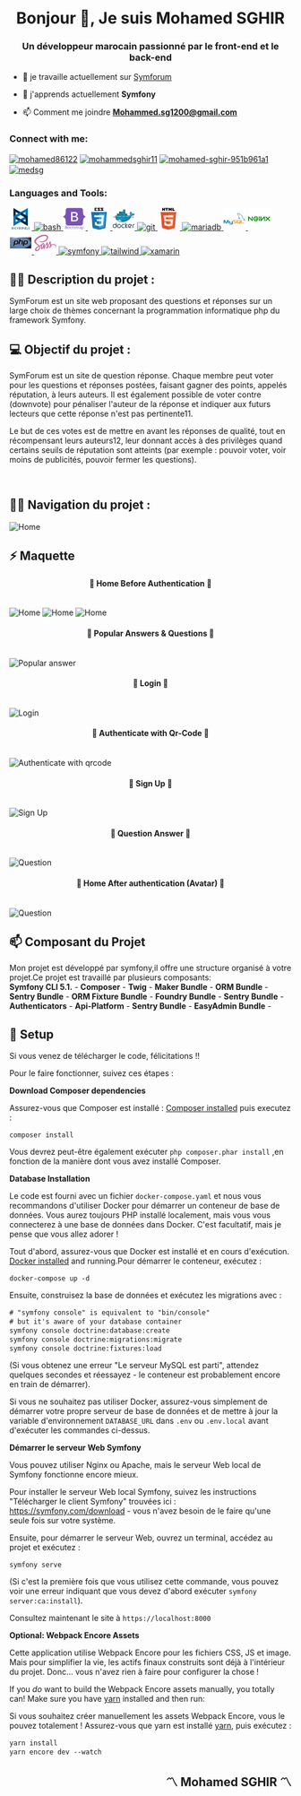 <h1 align="center">Bonjour 👋, Je suis Mohamed SGHIR</h1>
<h3 align="center">Un développeur marocain passionné par le front-end et le back-end </h3>

- 🔭 je travaille actuellement sur [Symforum](https://github.com/Mohamed86122/Symforum)

- 🌱 j'apprends actuellement **Symfony**

- 📫 Comment me joindre **Mohammed.sg1200@gmail.com**

<h3 align="left">Connect with me:</h3>
<p align="left">
<a href="https://codepen.io/mohamed86122" target="blank"><img align="center" src="https://raw.githubusercontent.com/rahuldkjain/github-profile-readme-generator/master/src/images/icons/Social/codepen.svg" alt="mohamed86122" height="30" width="40" /></a>
<a href="https://twitter.com/mohammedsghir11" target="blank"><img align="center" src="https://raw.githubusercontent.com/rahuldkjain/github-profile-readme-generator/master/src/images/icons/Social/twitter.svg" alt="mohammedsghir11" height="30" width="40" /></a>
<a href="https://linkedin.com/in/mohamed-sghir-951b961a1" target="blank"><img align="center" src="https://raw.githubusercontent.com/rahuldkjain/github-profile-readme-generator/master/src/images/icons/Social/linked-in-alt.svg" alt="mohamed-sghir-951b961a1" height="30" width="40" /></a>
<a href="https://stackoverflow.com/users/medsg" target="blank"><img align="center" src="https://raw.githubusercontent.com/rahuldkjain/github-profile-readme-generator/master/src/images/icons/Social/stack-overflow.svg" alt="medsg" height="30" width="40" /></a>
</p>

<h3 align="left">Languages and Tools:</h3>
<p align="left"> <a href="https://backbonejs.org" target="_blank" rel="noreferrer"> <img src="https://raw.githubusercontent.com/devicons/devicon/master/icons/backbonejs/backbonejs-original-wordmark.svg" alt="backbonejs" width="40" height="40"/> </a> <a href="https://www.gnu.org/software/bash/" target="_blank" rel="noreferrer"> <img src="https://www.vectorlogo.zone/logos/gnu_bash/gnu_bash-icon.svg" alt="bash" width="40" height="40"/> </a> <a href="https://getbootstrap.com" target="_blank" rel="noreferrer"> <img src="https://raw.githubusercontent.com/devicons/devicon/master/icons/bootstrap/bootstrap-plain-wordmark.svg" alt="bootstrap" width="40" height="40"/> </a> <a href="https://www.w3schools.com/css/" target="_blank" rel="noreferrer"> <img src="https://raw.githubusercontent.com/devicons/devicon/master/icons/css3/css3-original-wordmark.svg" alt="css3" width="40" height="40"/> </a> <a href="https://www.docker.com/" target="_blank" rel="noreferrer"> <img src="https://raw.githubusercontent.com/devicons/devicon/master/icons/docker/docker-original-wordmark.svg" alt="docker" width="40" height="40"/> </a> <a href="https://git-scm.com/" target="_blank" rel="noreferrer"> <img src="https://www.vectorlogo.zone/logos/git-scm/git-scm-icon.svg" alt="git" width="40" height="40"/> </a> <a href="https://www.w3.org/html/" target="_blank" rel="noreferrer"> <img src="https://raw.githubusercontent.com/devicons/devicon/master/icons/html5/html5-original-wordmark.svg" alt="html5" width="40" height="40"/> </a> <a href="https://mariadb.org/" target="_blank" rel="noreferrer"> <img src="https://www.vectorlogo.zone/logos/mariadb/mariadb-icon.svg" alt="mariadb" width="40" height="40"/> </a> <a href="https://www.mysql.com/" target="_blank" rel="noreferrer"> <img src="https://raw.githubusercontent.com/devicons/devicon/master/icons/mysql/mysql-original-wordmark.svg" alt="mysql" width="40" height="40"/> </a> <a href="https://www.nginx.com" target="_blank" rel="noreferrer"> <img src="https://raw.githubusercontent.com/devicons/devicon/master/icons/nginx/nginx-original.svg" alt="nginx" width="40" height="40"/> </a> <a href="https://www.php.net" target="_blank" rel="noreferrer"> <img src="https://raw.githubusercontent.com/devicons/devicon/master/icons/php/php-original.svg" alt="php" width="40" height="40"/> </a> <a href="https://sass-lang.com" target="_blank" rel="noreferrer"> <img src="https://raw.githubusercontent.com/devicons/devicon/master/icons/sass/sass-original.svg" alt="sass" width="40" height="40"/> </a> <a href="https://symfony.com" target="_blank" rel="noreferrer"> <img src="https://symfony.com/logos/symfony_black_03.svg" alt="symfony" width="40" height="40"/> </a> <a href="https://tailwindcss.com/" target="_blank" rel="noreferrer"> <img src="https://www.vectorlogo.zone/logos/tailwindcss/tailwindcss-icon.svg" alt="tailwind" width="40" height="40"/> </a> <a href="https://dotnet.microsoft.com/apps/xamarin" target="_blank" rel="noreferrer"> <img src="https://raw.githubusercontent.com/detain/svg-logos/780f25886640cef088af994181646db2f6b1a3f8/svg/xamarin.svg" alt="xamarin" width="40" height="40"/> </a> </p>

<!-- <p>&nbsp;<img align="center" src="https://github-readme-stats.vercel.app/api?username=mohamed86122&show_icons=true&locale=en" alt="mohamed86122" /></p> -->

<h2 align="left">👨‍💻 Description du projet :</h2>
<p>SymForum est un site web proposant des questions et réponses sur un large choix de thèmes concernant la programmation informatique php du framework Symfony.</p>

<h2 align="left">💻 Objectif du projet :</h2>
<p>SymForum est un site de question réponse. Chaque membre peut voter pour les questions et réponses postées, faisant gagner des points, appelés réputation, à leurs auteurs. Il est également possible de voter contre (downvote) pour pénaliser l'auteur de la réponse et indiquer aux futurs lecteurs que cette réponse n'est pas pertinente11.

Le but de ces votes est de mettre en avant les réponses de qualité, tout en récompensant leurs auteurs12, leur donnant accès à des privilèges quand certains seuils de réputation sont atteints (par exemple : pouvoir voter, voir moins de publicités, pouvoir fermer les questions).</p><br>

<h2 align="left">👨‍💻 Navigation du projet :</h2>
<img src="https://user-images.githubusercontent.com/76246460/172184360-82d950c2-1f03-4c75-9434-75aff0c1c43c.png" alt="Home">


<h2 align="left">⚡ Maquette </h2>
<h4 align="center"> 🌱 Home Before Authentication 🌱 </h4><br>
<img src="https://user-images.githubusercontent.com/76246460/172174965-854e0021-9c24-44e9-ad80-d67a2bc52227.png" alt="Home">
<img src="https://user-images.githubusercontent.com/76246460/172174966-6c6fe291-b3ea-4c38-9243-1785d2546262.png" alt="Home">
<img src="https://user-images.githubusercontent.com/76246460/172174972-7cdc8f23-3af8-44bf-af39-080cb5f5a3be.png" alt="Home">


<h4 align="center"> 🌱 Popular Answers & Questions 🌱</h4><br>
<img src="https://user-images.githubusercontent.com/76246460/172174977-6daa3d0d-42c0-4c92-bc9f-1a47653b0450.png" alt="Popular answer">

<h4 align="center"> 🌱 Login 🌱 </h4><br>
<img src="https://user-images.githubusercontent.com/76246460/172174976-1dc36fae-80b0-475b-bf6c-8fa7da13b24f.png" alt="Login">

<h4 align="center"> 🌱 Authenticate with Qr-Code 🌱 </h4><br>
<img src="https://user-images.githubusercontent.com/76246460/172174980-7c26db50-7362-42d5-9208-9b021b838db4.png" alt="Authenticate with qrcode">

<h4 align="center"> 🌱 Sign Up 🌱 </h4><br>
<img src="https://user-images.githubusercontent.com/76246460/172174961-49d7ec35-687d-4af9-af1a-2be54224d57c.png" alt="Sign Up">


<h4 align="center"> 🌱 Question Answer 🌱 </h4><br>
<img src="https://user-images.githubusercontent.com/76246460/172174958-5b637d17-6539-4283-8ec3-b20b5f4dfeb4.png" alt="Question">

<h4 align="center"> 🌱 Home After authentication (Avatar) 🌱 </h4><br>
<img src="https://user-images.githubusercontent.com/76246460/172174962-c7dd5ac1-8380-46b9-b6c0-6dc525977a8c.png" alt="Question">

## 📫 Composant du Projet 
Mon projet est développé par symfony,il offre une structure organisé à votre projet.Ce projet est travaillé par plusieurs composants:
<br>**Symfony CLI 5.1.** -
**Composer** -
**Twig** -
**Maker Bundle** -
**ORM Bundle** -
**Sentry Bundle** -
**ORM Fixture Bundle** -
**Foundry Bundle** -
**Sentry Bundle** -
**Authenticators** -
**Api-Platform** -
**Sentry Bundle** - 
**EasyAdmin Bundle** - 


## 🔭 Setup
Si vous venez de télécharger le code, félicitations !!

Pour le faire fonctionner, suivez ces étapes :

**Download Composer dependencies**

Assurez-vous que Composer est installé : [Composer installed](https://getcomposer.org/download/)
puis executez :

```
composer install
```

Vous devrez peut-être également exécuter `php composer.phar install` ,en fonction de la manière dont vous avez installé Composer.

**Database Installation**

Le code est fourni avec un fichier `docker-compose.yaml` et nous vous recommandons d'utiliser Docker pour démarrer un conteneur de base de données.
Vous aurez toujours PHP installé localement, mais vous vous connecterez à une base de données dans Docker. C'est facultatif, mais je pense que vous allez adorer !

Tout d'abord, assurez-vous que Docker est installé et en cours d'exécution. [Docker installed](https://docs.docker.com/get-docker/)
and running.Pour démarrer le conteneur, exécutez :

```
docker-compose up -d
```

Ensuite, construisez la base de données et exécutez les migrations avec :

```
# "symfony console" is equivalent to "bin/console"
# but it's aware of your database container
symfony console doctrine:database:create
symfony console doctrine:migrations:migrate
symfony console doctrine:fixtures:load
```

(Si vous obtenez une erreur "Le serveur MySQL est parti", attendez quelques secondes et réessayez - le conteneur est probablement encore en train de démarrer).

Si vous ne souhaitez pas utiliser Docker, assurez-vous simplement de démarrer votre propre serveur de base de données et de mettre à jour la variable d'environnement `DATABASE_URL` dans `.env` ou `.env.local` avant d'exécuter les commandes ci-dessus.

**Démarrer le serveur Web Symfony**

Vous pouvez utiliser Nginx ou Apache, mais le serveur Web local de Symfony fonctionne encore mieux.

Pour installer le serveur Web local Symfony, suivez les instructions "Télécharger le client Symfony" trouvées ici : https://symfony.com/download - vous n'avez besoin de le faire qu'une seule fois sur votre système.

Ensuite, pour démarrer le serveur Web, ouvrez un terminal, accédez au projet et exécutez :

```
symfony serve
```

(Si c'est la première fois que vous utilisez cette commande, vous pouvez voir une erreur indiquant que vous devez d'abord exécuter `symfony server:ca:install`).

Consultez maintenant le site à `https://localhost:8000`

**Optional: Webpack Encore Assets**

Cette application utilise Webpack Encore pour les fichiers CSS, JS et image. Mais pour simplifier la vie, les actifs finaux construits sont déjà à l'intérieur du projet. Donc... vous n'avez rien à faire pour configurer la chose !


If you *do* want to build the Webpack Encore assets manually, you
totally can! Make sure you have [yarn](https://yarnpkg.com/lang/en/)
installed and then run:

Si vous souhaitez créer manuellement les assets Webpack Encore, vous le pouvez totalement ! Assurez-vous que yarn est installé [yarn](https://yarnpkg.com/lang/en/), puis exécutez :
```
yarn install
yarn encore dev --watch

```
<h2 align="right" > 〽️ Mohamed SGHIR 〽️ </h2>
